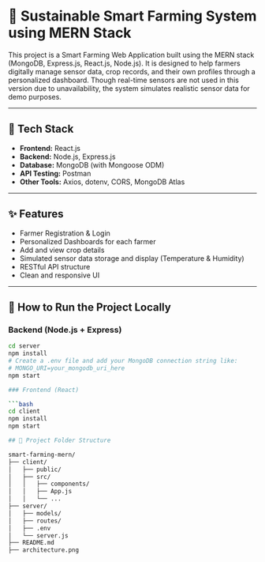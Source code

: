 # 🌱 Sustainable Smart Farming System using MERN Stack

This project is a Smart Farming Web Application built using the MERN stack (MongoDB, Express.js, React.js, Node.js). It is designed to help farmers digitally manage sensor data, crop records, and their own profiles through a personalized dashboard. Though real-time sensors are not used in this version due to unavailability, the system simulates realistic sensor data for demo purposes.

---

## 🔧 Tech Stack

- **Frontend:** React.js
- **Backend:** Node.js, Express.js
- **Database:** MongoDB (with Mongoose ODM)
- **API Testing:** Postman
- **Other Tools:** Axios, dotenv, CORS, MongoDB Atlas

---

## ✨ Features

- Farmer Registration & Login
- Personalized Dashboards for each farmer
- Add and view crop details
- Simulated sensor data storage and display (Temperature & Humidity)
- RESTful API structure
- Clean and responsive UI

---

## 🚀 How to Run the Project Locally

### Backend (Node.js + Express)

```bash
cd server
npm install
# Create a .env file and add your MongoDB connection string like:
# MONGO_URI=your_mongodb_uri_here
npm start

### Frontend (React)

```bash
cd client
npm install
npm start

## 📁 Project Folder Structure

smart-farming-mern/
├── client/
│   ├── public/
│   ├── src/
│   │   ├── components/
│   │   ├── App.js
│   │   └── ...
├── server/
│   ├── models/
│   ├── routes/
│   ├── .env
│   └── server.js
├── README.md
├── architecture.png

